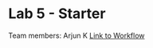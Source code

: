 # Lab 5 - Starter

Team members: Arjun K
[Link to Workflow](https://github.com/ank010/Lab5_Starter/blob/1c0c456e1d724094b4aa386e8451ebe2166f8e32/.github/workflows/learn-github-actions.yml)
